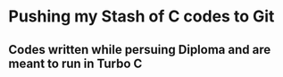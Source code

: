 # Pushing my Stash of C codes to Git

## Codes written while persuing Diploma and are meant to run in Turbo C
